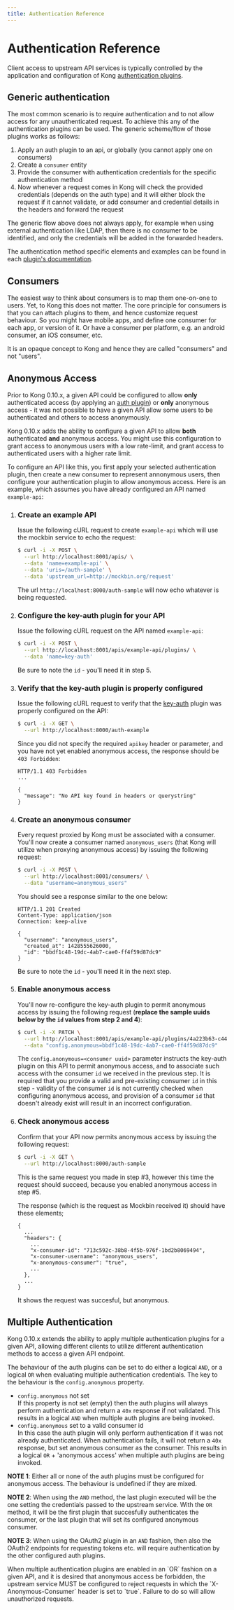 ```yaml
---
title: Authentication Reference
---
```


# Authentication Reference

Client access to upstream API services is typically controlled by the application and configuration of 
Kong [authentication plugins][plugins]. 

## Generic authentication

The most common scenario is to require authentication and to not allow access for any unauthenticated request.
To achieve this any of the authentication plugins can be used. The generic scheme/flow of those plugins
works as follows:

1. Apply an auth plugin to an api, or globally (you cannot apply one on consumers)
2. Create a `consumer` entity
3. Provide the consumer with authentication credentials for the specific authentication method
4. Now whenever a request comes in Kong will check the provided credentials (depends on the auth type) and
it will either block the request if it cannot validate, or add consumer and credential details
in the headers and forward the request

The generic flow above does not always apply, for example when using external authentication like LDAP,
then there is no consumer to be identified, and only the credentials will be added in the forwarded headers.

The authentication method specific elements and examples can be found in each [plugin's documentation][plugins].

## Consumers

The easiest way to think about consumers is to map them one-on-one to users. Yet, to Kong this does not matter.
The core principle for consumers is that you can attach plugins to them, and hence customize request behaviour.
So you might have mobile apps, and define one consumer for each app, or version of it. Or have a consumer per
platform, e.g. an android consumer, an iOS consumer, etc.

It is an opaque concept to Kong and hence they are called "consumers" and not "users".

## Anonymous Access

Prior to Kong 0.10.x, a given API could be configured to allow **only** authenticated access (by applying an
[auth plugin][plugins]) or **only** anonymous access - it was not possible to have a given API allow some 
users to be authenticated and others to access anonymously.

Kong 0.10.x adds the ability to configure a given API to allow **both** authenticated **and** anonymous access. 
You might use this configuration to grant access to anonymous users with a low rate-limit, and grant access 
to authenticated users with a higher rate limit. 

To configure an API like this, you first apply your selected authentication plugin, then create a new 
consumer to represent annonymous users, then configure your authentication plugin to allow anonymous 
access. Here is an example, which assumes you have already configured an API named `example-api`:

1. ### Create an example API

    Issue the following cURL request to create `example-api` which will use the
    mockbin service to echo the request:

    ```bash
    $ curl -i -X POST \
      --url http://localhost:8001/apis/ \
      --data 'name=example-api' \
      --data 'uris=/auth-sample' \
      --data 'upstream_url=http://mockbin.org/request' 
    ```
    
    The url `http://localhost:8000/auth-sample` will now echo whatever is being requested.
    
2. ### Configure the key-auth plugin for your API

    Issue the following cURL request on the API named `example-api`:

    ```bash
    $ curl -i -X POST \
      --url http://localhost:8001/apis/example-api/plugins/ \
      --data 'name=key-auth'
    ```
    
    Be sure to note the `id` - you'll need it in step 5.
    
3. ### Verify that the key-auth plugin is properly configured

    Issue the following cURL request to verify that the [key-auth][key-auth]
    plugin was properly configured on the API:

    ```bash
    $ curl -i -X GET \
      --url http://localhost:8000/auth-example
    ```

    Since you did not specify the required `apikey` header or parameter, and you have not yet
    enabled anonymous access, the response should be `403 Forbidden`:

    ```http
    HTTP/1.1 403 Forbidden
    ...

    {
      "message": "No API key found in headers or querystring"
    }
    ```

4. ### Create an anonymous consumer

    Every request proxied by Kong must be associated with a consumer. You'll now create a consumer 
    named `anonymous_users` (that Kong will utilize when proxying anonymous access) by issuing the 
    following request:

    ```bash
    $ curl -i -X POST \
      --url http://localhost:8001/consumers/ \
      --data "username=anonymous_users"
    ```

    You should see a response similar to the one below:

    ```http
    HTTP/1.1 201 Created
    Content-Type: application/json
    Connection: keep-alive

    {
      "username": "anonymous_users",
      "created_at": 1428555626000,
      "id": "bbdf1c48-19dc-4ab7-cae0-ff4f59d87dc9"
    }
    ```
    
    Be sure to note the `id` - you'll need it in the next step.
    
5. ### Enable anonymous access

    You'll now re-configure the key-auth plugin to permit anonymous access by issuing the following
    request (**replace the sample uuids below by the `id` values from step 2 and 4**):

    ```bash
    $ curl -i -X PATCH \
      --url http://localhost:8001/apis/example-api/plugins/4a223b63-c44a-40e5-9102-b23335f594ca \
      --data "config.anonymous=bbdf1c48-19dc-4ab7-cae0-ff4f59d87dc9"
    ```
    
    The `config.anonymous=<consumer uuid>` parameter instructs the key-auth plugin on this API to permit 
    anonymous access, and to associate such access with the consumer `id` we received in the previous step. It is
    required that you provide a valid and pre-existing consumer `id` in this step - validity of the consumer `id`
    is not currently checked when configuring anonymous access, and provision of a consumer `id` that doesn't already
    exist will result in an incorrect configuration.
    
6. ### Check anonymous access

    Confirm that your API now permits anonymous access by issuing the following request:

    ```bash
    $ curl -i -X GET \
      --url http://localhost:8000/auth-sample
    ```

    This is the same request you made in step #3, however this time the request should succeed, because you 
    enabled anonymous access in step #5.
    
    The response (which is the request as Mockbin received it) should have these elements;
    ```http
    {
      ...
      "headers": {
        ...
        "x-consumer-id": "713c592c-38b8-4f5b-976f-1bd2b8069494",
        "x-consumer-username": "anonymous_users",
        "x-anonymous-consumer": "true",
        ...
      },
      ...
    }
    ```
    
    It shows the request was succesful, but anonymous.

## Multiple Authentication

Kong 0.10.x extends the ability to apply multiple authentication plugins for a given API, allowing 
different clients to utilize different authentication methods to access a given API endpoint.

The behaviour of the auth plugins can be set to do either a logical `AND`, or a logical `OR` when evaluating
multiple authentication credentials. The key to the behaviour is the `config.anonymous` property.

- `config.anonymous` not set <br/>
  If this property is not set (empty) then the auth plugins will always perform authentication and return
  a `40x` response if not validated. This results in a logical `AND` when multiple auth plugins are being
  invoked.
- `config.anonymous` set to a valid consumer id <br/>
  In this case the auth plugin will only perform authentication if it was not already authenticated. When
  authentication fails, it will not return a `40x` response, but set anonymous consumer as the consumer. This
  results in a logical `OR` + 'anonymous access' when multiple auth plugins are being invoked.

**NOTE 1**: Either all or none of the auth plugins must be configured for anonymous access. The behaviour is
undefined if they are mixed.

**NOTE 2**: When using the `AND` method, the last plugin executed will be the one setting the credentials
passed to the upstream service. With the `OR` method, it will be the first plugin that succesfully authenticates
the consumer, or the last plugin that will set its configured anonymous consumer.

**NOTE 3**: When using the OAuth2 plugin in an `AND` fashion, then also the OAuth2 endpoints for requesting
tokens etc. will require authentication by the other configured auth plugins.

<div class="alert alert-warning">
  When multiple authentication plugins are enabled in an `OR` fashion on a given API, and it is desired that 
  anonymous access be forbidden, the upstream service MUST be configured to reject requests in 
  which the `X-Anonymous-Consumer` header is set to `true`. Failure to do so will allow unauthorized 
  requests. 
</div>


[plugins]: https://getkong.org/plugins/
[key-auth]: /plugins/key-authentication
